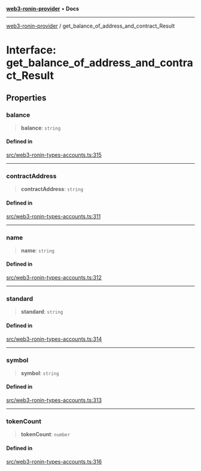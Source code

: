 [**web3-ronin-provider**](../README.md) • **Docs**

***

[web3-ronin-provider](../globals.md) / get\_balance\_of\_address\_and\_contract\_Result

# Interface: get\_balance\_of\_address\_and\_contract\_Result

## Properties

### balance

> **balance**: `string`

#### Defined in

[src/web3-ronin-types-accounts.ts:315](https://github.com/chuacw/web3-ronin-provider/blob/4a3e9d183c6bab0e7301d6bb6cb7346d9988c1ec/src/web3-ronin-types-accounts.ts#L315)

***

### contractAddress

> **contractAddress**: `string`

#### Defined in

[src/web3-ronin-types-accounts.ts:311](https://github.com/chuacw/web3-ronin-provider/blob/4a3e9d183c6bab0e7301d6bb6cb7346d9988c1ec/src/web3-ronin-types-accounts.ts#L311)

***

### name

> **name**: `string`

#### Defined in

[src/web3-ronin-types-accounts.ts:312](https://github.com/chuacw/web3-ronin-provider/blob/4a3e9d183c6bab0e7301d6bb6cb7346d9988c1ec/src/web3-ronin-types-accounts.ts#L312)

***

### standard

> **standard**: `string`

#### Defined in

[src/web3-ronin-types-accounts.ts:314](https://github.com/chuacw/web3-ronin-provider/blob/4a3e9d183c6bab0e7301d6bb6cb7346d9988c1ec/src/web3-ronin-types-accounts.ts#L314)

***

### symbol

> **symbol**: `string`

#### Defined in

[src/web3-ronin-types-accounts.ts:313](https://github.com/chuacw/web3-ronin-provider/blob/4a3e9d183c6bab0e7301d6bb6cb7346d9988c1ec/src/web3-ronin-types-accounts.ts#L313)

***

### tokenCount

> **tokenCount**: `number`

#### Defined in

[src/web3-ronin-types-accounts.ts:316](https://github.com/chuacw/web3-ronin-provider/blob/4a3e9d183c6bab0e7301d6bb6cb7346d9988c1ec/src/web3-ronin-types-accounts.ts#L316)
